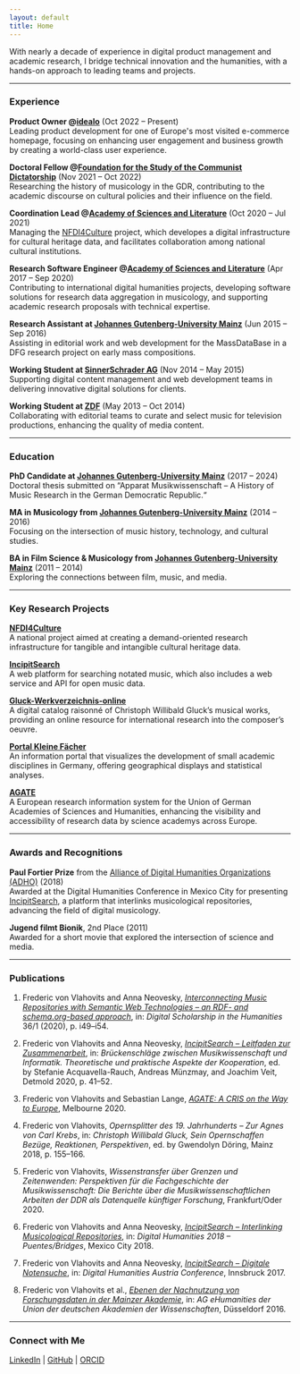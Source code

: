 ```yaml
---
layout: default
title: Home
---
```


With nearly a decade of experience in digital product management and academic research, I bridge technical innovation and the humanities, with a hands-on approach to leading teams and projects.

---

### Experience

**Product Owner @[idealo](https://www.idealo.de)** (Oct 2022 – Present)  
Leading product development for one of Europe's most visited e-commerce homepage, focusing on enhancing user engagement and business growth by creating a world-class user experience.

**Doctoral Fellow @[Foundation for the Study of the Communist Dictatorship](https://www.bundesstiftung-aufarbeitung.de/)** (Nov 2021 – Oct 2022)  
Researching the history of musicology in the GDR, contributing to the academic discourse on cultural policies and their influence on the field.

**Coordination Lead @[Academy of Sciences and Literature](https://www.adwmainz.de/)** (Oct 2020 – Jul 2021)  
Managing the [NFDI4Culture](https://nfdi4culture.de/) project, which developes a digital infrastructure for cultural heritage data, and facilitates collaboration among national cultural institutions.

**Research Software Engineer @[Academy of Sciences and Literature](https://www.adwmainz.de/)** (Apr 2017 – Sep 2020)  
Contributing to international digital humanities projects, developing software solutions for research data aggregation in musicology, and supporting academic research proposals with technical expertise.

**Research Assistant at [Johannes Gutenberg-University Mainz](https://www.uni-mainz.de)** (Jun 2015 – Sep 2016)  
Assisting in editorial work and web development for the MassDataBase in a DFG research project on early mass compositions.

**Working Student at [SinnerSchrader AG](https://www.sinnerschrader.com)** (Nov 2014 – May 2015)  
Supporting digital content management and web development teams in delivering innovative digital solutions for clients.

**Working Student at [ZDF](https://www.zdf.de)** (May 2013 – Oct 2014)  
Collaborating with editorial teams to curate and select music for television productions, enhancing the quality of media content.

---

### Education

**PhD Candidate at [Johannes Gutenberg-University Mainz](https://www.uni-mainz.de)** (2017 – 2024)  
Doctoral thesis submitted on “Apparat Musikwissenschaft – A History of Music Research in the German Democratic Republic.“

**MA in Musicology from [Johannes Gutenberg-University Mainz](https://www.uni-mainz.de)** (2014 – 2016)  
Focusing on the intersection of music history, technology, and cultural studies.

**BA in Film Science & Musicology from [Johannes Gutenberg-University Mainz](https://www.uni-mainz.de)** (2011 – 2014)  
Exploring the connections between film, music, and media.

---

### Key Research Projects

**[NFDI4Culture](https://nfdi4culture.de/)**  
A national project aimed at creating a demand-oriented research infrastructure for tangible and intangible cultural heritage data.

**[IncipitSearch](https://incipitsearch.de/)**  
A web platform for searching notated music, which also includes a web service and API for open music data.

**[Gluck-Werkverzeichnis-online](https://www.gluck-online.de/)**  
A digital catalog raisonné of Christoph Willibald Gluck’s musical works, providing an online resource for international research into the composer’s oeuvre.

**[Portal Kleine Fächer](https://www.kleinefaecher.de/)**  
An information portal that visualizes the development of small academic disciplines in Germany, offering geographical displays and statistical analyses.

**[AGATE](https://agate.academy/)**  
A European research information system for the Union of German Academies of Sciences and Humanities, enhancing the visibility and accessibility of research data by science academys across Europe.

---

### Awards and Recognitions

**Paul Fortier Prize** from the [Alliance of Digital Humanities Organizations (ADHO)](https://www.adho.org) (2018)  
Awarded at the Digital Humanities Conference in Mexico City for presenting [IncipitSearch](https://dh2018.adho.org/en/incipitsearch-interlinking-musicological-repositories/), a platform that interlinks musicological repositories, advancing the field of digital musicology.

**Jugend filmt Bionik**, 2nd Place (2011)  
Awarded for a short movie that explored the intersection of science and media.

---

### Publications

1. Frederic von Vlahovits and Anna Neovesky, *[Interconnecting Music Repositories with Semantic Web Technologies – an RDF- and schema.org-based approach](https://doi.org/10.1093/llc/fqaa019)*, in: *Digital Scholarship in the Humanities* 36/1 (2020), p. i49–i54.

2. Frederic von Vlahovits and Anna Neovesky, *[IncipitSearch – Leitfaden zur Zusammenarbeit](https://doi.org/10.25366/2020.93)*, in: *Brückenschläge zwischen Musikwissenschaft und Informatik. Theoretische und praktische Aspekte der Kooperation*, ed. by Stefanie Acquavella-Rauch, Andreas Münzmay, and Joachim Veit, Detmold 2020, p. 41–52.

3. Frederic von Vlahovits and Sebastian Lange, *[AGATE: A CRIS on the Way to Europe](https://www.rd-alliance.org/agate-cris-way-europe)*, Melbourne 2020.

4. Frederic von Vlahovits, *Opernsplitter des 19. Jahrhunderts – Zur Agnes von Carl Krebs*, in: *Christoph Willibald Gluck, Sein Opernschaffen Bezüge, Reaktionen, Perspektiven*, ed. by Gwendolyn Döring, Mainz 2018, p. 155–166.

5. Frederic von Vlahovits, *Wissenstransfer über Grenzen und Zeitenwenden: Perspektiven für die Fachgeschichte der Musikwissenschaft: Die Berichte über die Musikwissenschaftlichen Arbeiten der DDR als Datenquelle künftiger Forschung*, Frankfurt/Oder 2020.

6. Frederic von Vlahovits and Anna Neovesky, *[IncipitSearch – Interlinking Musicological Repositories](https://dh2018.adho.org/en/incipitsearch-interlinking-musicological-repositories/)*, in: *Digital Humanities 2018 – Puentes/Bridges*, Mexico City 2018.

7. Frederic von Vlahovits and Anna Neovesky, *[IncipitSearch – Digitale Notensuche](https://digicademy.github.io/2017-DHA)*, in: *Digital Humanities Austria Conference*, Innsbruck 2017.

8. Frederic von Vlahovits et al., *[Ebenen der Nachnutzung von Forschungsdaten in der Mainzer Akademie](https://digicademy.github.io/2016-agehum-ddorf/)*, in: *AG eHumanities der Union der deutschen Akademien der Wissenschaften*, Düsseldorf 2016.

---

### Connect with Me

[LinkedIn](https://www.linkedin.com/in/vonvlaho/) \| [GitHub](https://github.com/vonvlaho) \| [ORCID](https://orcid.org/0000-0002-1410-0703)
